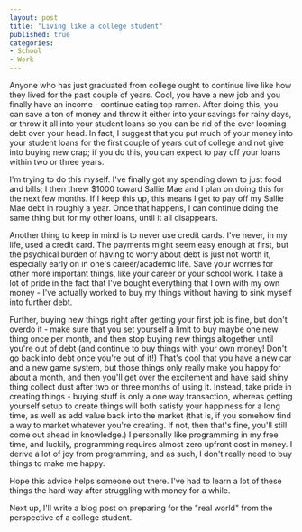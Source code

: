 ```yaml
---
layout: post
title: "Living like a college student"
published: true
categories:
- School
- Work
---
```


Anyone who has just graduated from college ought to continue live like how they
lived for the past couple of years.  Cool, you have a new job and you finally
have an income - continue eating top ramen.  After doing this, you can save
a ton of money and throw it either into your savings for rainy days, or
throw it all into your student loans so you can be rid of the ever looming
debt over your head.  In fact, I suggest that you put much of your money into
your student loans for the first couple of years out of college and not give
into buying new crap; if you do this, you can expect to pay off your loans
within two or three years.

I'm trying to do this myself.  I've finally got my spending down to just food
and bills; I then threw $1000 toward Sallie Mae and I plan on doing this
for the next few months.  If I keep this up, this means I get to pay off my
Sallie Mae debt in roughly a year.  Once that happens, I can continue doing
the same thing but for my other loans, until it all disappears.

Another thing to keep in mind is to never use credit cards.  I've never, in
my life, used a credit card.  The payments might seem easy enough at first,
but the psychical burden of having to worry about debt is just not worth it,
especially early on in one's career/academic life.  Save your worries for
other more important things, like your career or your school work.  I take
a lot of pride in the fact that I've bought everything that I own with my own
money - I've actually worked to buy my things without having to sink myself
into further debt.

Further, buying new things right after getting your first job is fine, but
don't overdo it - make sure that you set yourself a limit to buy maybe
one new thing once per month, and then stop buying new things altogether until
you're out of debt (and continue to buy things with your own money! Don't
go back into debt once you're out of it!)  That's cool that you have a new
car and a new game system, but those things only really make you happy for
about a month, and then you'll get over the excitement and have said shiny
thing collect dust after two or three months of using it.  Instead, take pride
in creating things - buying stuff is only a one way transaction, whereas
getting yourself setup to create things will both satisfy your happiness for
a long time, as well as add value back into the market (that is, if you somehow
find a way to market whatever you're creating.  If not, then that's fine, you'll
still come out ahead in knowledge.)  I personally like programming in my free
time, and luckily, programming requires almost zero upfront cost in money.
I derive a lot of joy from programming, and as such, I don't really need to
buy things to make me happy.

Hope this advice helps someone out there.  I've had to learn a lot of these
things the hard way after struggling with money for a while.

Next up, I'll write a blog post on preparing for the "real world" from the
perspective of a college student.
